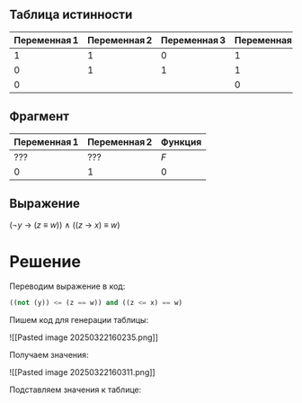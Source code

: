 
## Таблица истинности

| Переменная 1 | Переменная 2 | Переменная 3 | Переменная 4 | Функция |
| ------------ | ------------ | ------------ | ------------ | ------- |
| 1            | 1            | 0            | 1            | 1       |
| 0            | 1            | 1            | 1            | 1       |
| 0            |              |              | 0            | 1       |
## Фрагмент

|Переменная 1|Переменная 2|Функция|
|---|---|---|
|???|???|_F_|
|0|1|0|
## Выражение

(¬_y_ → (_z_ ≡ _w_)) ∧ ((_z_ → _x_) ≡ _w_)

# Решение

Переводим выражение в код:

```python
((not (y)) <= (z == w)) and ((z <= x) == w)
```

Пишем код для генерации таблицы:

![[Pasted image 20250322160235.png]]
 
 Получаем значения:
 
 ![[Pasted image 20250322160311.png]]

Подставляем значения к таблице:

